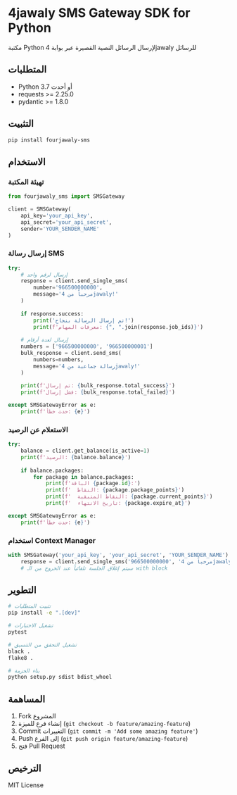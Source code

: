 # 4jawaly SMS Gateway SDK for Python

مكتبة Python لإرسال الرسائل النصية القصيرة عبر بوابة 4jawaly للرسائل

## المتطلبات

- Python 3.7 أو أحدث
- requests >= 2.25.0
- pydantic >= 1.8.0

## التثبيت

```bash
pip install fourjawaly-sms
```

## الاستخدام

### تهيئة المكتبة

```python
from fourjawaly_sms import SMSGateway

client = SMSGateway(
    api_key='your_api_key',
    api_secret='your_api_secret',
    sender='YOUR_SENDER_NAME'
)
```

### إرسال رسالة SMS

```python
try:
    # إرسال لرقم واحد
    response = client.send_single_sms(
        number='966500000000',
        message='مرحباً من 4jawaly!'
    )
    
    if response.success:
        print('تم إرسال الرسالة بنجاح!')
        print(f'معرفات المهام: {", ".join(response.job_ids)}')
    
    # إرسال لعدة أرقام
    numbers = ['966500000000', '966500000001']
    bulk_response = client.send_sms(
        numbers=numbers,
        message='رسالة جماعية من 4jawaly!'
    )
    
    print(f'تم إرسال: {bulk_response.total_success}')
    print(f'فشل إرسال: {bulk_response.total_failed}')

except SMSGatewayError as e:
    print(f'حدث خطأ: {e}')
```

### الاستعلام عن الرصيد

```python
try:
    balance = client.get_balance(is_active=1)
    print(f'الرصيد: {balance.balance}')
    
    if balance.packages:
        for package in balance.packages:
            print(f'الباقة {package.id}:')
            print(f'  النقاط: {package.package_points}')
            print(f'  النقاط المتبقية: {package.current_points}')
            print(f'  تاريخ الانتهاء: {package.expire_at}')

except SMSGatewayError as e:
    print(f'حدث خطأ: {e}')
```

### استخدام Context Manager

```python
with SMSGateway('your_api_key', 'your_api_secret', 'YOUR_SENDER_NAME') as client:
    response = client.send_single_sms('966500000000', 'مرحباً من 4jawaly!')
    # سيتم إغلاق الجلسة تلقائياً عند الخروج من الـ with block
```

## التطوير

```bash
# تثبيت المتطلبات
pip install -e ".[dev]"

# تشغيل الاختبارات
pytest

# تشغيل التحقق من التنسيق
black .
flake8 .

# بناء الحزمة
python setup.py sdist bdist_wheel
```

## المساهمة

1. Fork المشروع
2. إنشاء فرع للميزة (`git checkout -b feature/amazing-feature`)
3. Commit التغييرات (`git commit -m 'Add some amazing feature'`)
4. Push إلى الفرع (`git push origin feature/amazing-feature`)
5. فتح Pull Request

## الترخيص

MIT License
